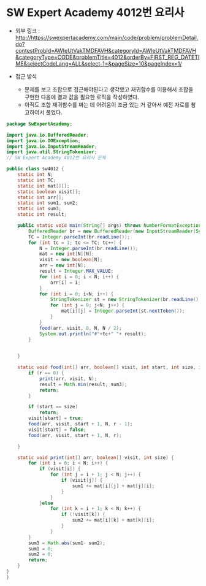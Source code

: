 SW Expert Academy 4012번 요리사 
=============
* 외부 링크 : <http://https://swexpertacademy.com/main/code/problem/problemDetail.do?contestProbId=AWIeUtVakTMDFAVH&categoryId=AWIeUtVakTMDFAVH&categoryType=CODE&problemTitle=4012&orderBy=FIRST_REG_DATETIME&selectCodeLang=ALL&select-1=&pageSize=10&pageIndex=1/>

* 접근 방식
	+ 문제를 보고 조합으로 접근해야된다고 생각했고 재귀함수를 이용해서 조합을 구현한 다음에 결과 값을 필요한 로직을 작성하였다.
	+ 아직도 조합 재귀함수를 짜는 데 어려움이 조금 있는 거 같아서 예전 자료를 참고하여서 풀었다.


```java
package SwExpertAcademy;

import java.io.BufferedReader;
import java.io.IOException;
import java.io.InputStreamReader;
import java.util.StringTokenizer;
// SW Expert Academy 4012번 요리사 문제

public class sw4012 {
	static int N;
	static int TC;
	static int mat[][];
	static boolean visit[];
	static int arr[];
	static int sum1, sum2;
	static int sum3;
	static int result;

	public static void main(String[] args) throws NumberFormatException, IOException {
		BufferedReader br = new BufferedReader(new InputStreamReader(System.in));
		TC = Integer.parseInt(br.readLine());
		for (int tc = 1; tc <= TC; tc++) {
			N = Integer.parseInt(br.readLine());
			mat = new int[N][N];
			visit = new boolean[N];
			arr = new int[N];
			result = Integer.MAX_VALUE;
			for (int i = 0; i < N; i++) {
				arr[i] = i;
			}
			for (int i = 0; i<N; i++) {
				StringTokenizer st = new StringTokenizer(br.readLine(), " ");
				for (int j = 0; j<N; j++) {
					mat[i][j] = Integer.parseInt(st.nextToken());
				}
			}
			food(arr, visit, 0, N, N / 2);
			System.out.println("#"+tc+" "+ result);
		}

		
	}

	static void food(int[] arr, boolean[] visit, int start, int size, int r) {
		if (r == 0) {
			print(arr, visit, N);
			result = Math.min(result, sum3);
			return;
		}

		if (start == size)
			return;
		visit[start] = true;
		food(arr, visit, start + 1, N, r - 1);
		visit[start] = false;
		food(arr, visit, start + 1, N, r);

	}

	static void print(int[] arr, boolean[] visit, int size) {
		for (int i = 0; i < N; i++) {
			if (visit[i]) {
				for (int j = i + 1; j < N; j++) {
					if (visit[j]) {
						sum1 += mat[i][j] + mat[j][i];
					}
				}
			}else
				for (int k = i + 1; k < N; k++) {
					if (!visit[k]) {
						sum2 += mat[i][k] + mat[k][i];
					}
				}
		}
		sum3 = Math.abs(sum1- sum2);
		sum1 = 0;
		sum2 = 0;
		return;
	}
}
}



